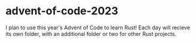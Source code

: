 # advent-of-code-2023

I plan to use this year's Advent of Code to learn Rust! Each day will recieve its own folder, with an additional folder or two for other Rust projects.
